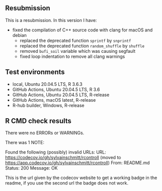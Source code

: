 ## Resubmission

This is a resubmission. In this version I have:

* fixed the compilation of C++ source code with clang for macOS and debian 
    * replaced the deprecated function `sprintf` by `snprintf` 
    * replaced the deprecated function `random_shuffle` by `shuffle` 
    * removed `bufi_soil` variable which was causing segfault
    * fixed loop indentation to remove all clang warnings

## Test environments 

* local, Ubuntu 20.04.5 LTS, R 3.6.3
* GitHub Actions, Ubuntu 20.04.5 LTS, R 3.6
* GitHub Actions, Ubuntu 20.04.5 LTS, R-release
* GitHub Actions, macOS latest, R-release
* R-hub builder, Windows, R-release

## R CMD check results

There were no ERRORs or WARNINGs.

There was 1 NOTE:

Found the following (possibly) invalid URLs:
  URL: https://codecov.io/gh/sylvainschmitt/rcontroll (moved to https://app.codecov.io/gh/sylvainschmitt/rcontroll)
    From: README.md
    Status: 200
    Message: OK

This is the url given by the codecov website to get a working badge in the readme, 
if you use the second url the badge does not work.
